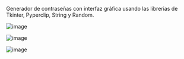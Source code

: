 Generador de contraseñas con interfaz gráfica usando las librerias de Tkinter, Pyperclip, String y Random.

![image](https://github.com/MixDark/GeneradorClaves/assets/151795541/088a9a5b-c4ee-4317-bd49-aeb60404f797)

![image](https://github.com/MixDark/GeneradorClaves/assets/151795541/d6460384-d6f1-4163-b577-26cf98d9e70d)

![image](https://github.com/MixDark/GeneradorClaves/assets/151795541/7662cf4c-35fe-4153-a6a9-501110f12e0e)




